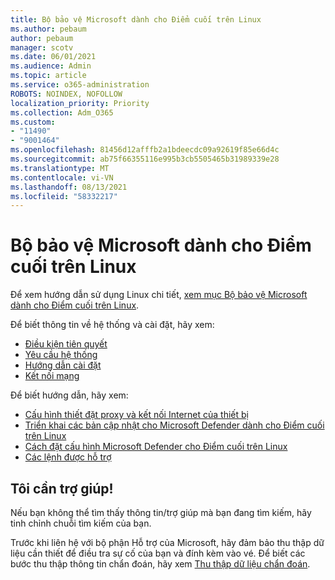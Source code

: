 ```yaml
---
title: Bộ bảo vệ Microsoft dành cho Điểm cuối trên Linux
ms.author: pebaum
author: pebaum
manager: scotv
ms.date: 06/01/2021
ms.audience: Admin
ms.topic: article
ms.service: o365-administration
ROBOTS: NOINDEX, NOFOLLOW
localization_priority: Priority
ms.collection: Adm_O365
ms.custom:
- "11490"
- "9001464"
ms.openlocfilehash: 81456d12afffb2a1bdeecdc09a92619f85e66d4c
ms.sourcegitcommit: ab75f66355116e995b3cb5505465b31989339e28
ms.translationtype: MT
ms.contentlocale: vi-VN
ms.lasthandoff: 08/13/2021
ms.locfileid: "58332217"
---
```

# <a name="microsoft-defender-for-endpoint-on-linux"></a>Bộ bảo vệ Microsoft dành cho Điểm cuối trên Linux

Để xem hướng dẫn sử dụng Linux chi tiết, [xem mục Bộ bảo vệ Microsoft dành cho Điểm cuối trên Linux](https://docs.microsoft.com/microsoft-365/security/defender-endpoint/microsoft-defender-endpoint-linux).

Để biết thông tin về hệ thống và cài đặt, hãy xem:

- [Điều kiện tiên quyết](https://docs.microsoft.com/microsoft-365/security/defender-endpoint/microsoft-defender-endpoint-linux#prerequisites)
- [Yêu cầu hệ thống](https://docs.microsoft.com/microsoft-365/security/defender-endpoint/microsoft-defender-endpoint-linux#system-requirements)
- [Hướng dẫn cài đặt](https://docs.microsoft.com/microsoft-365/security/defender-endpoint/microsoft-defender-endpoint-linux#installation-instructions)
- [Kết nối mạng](https://docs.microsoft.com/microsoft-365/security/defender-endpoint/microsoft-defender-endpoint-linux#network-connections)

Để biết hướng dẫn, hãy xem:

- [Cấu hình thiết đặt proxy và kết nối Internet của thiết bị](https://docs.microsoft.com/microsoft-365/security/defender-endpoint/configure-proxy-internet#enable-access-to-microsoft-defender-atp-service-urls-in-the-proxy-server)
- [Triển khai các bản cập nhật cho Microsoft Defender dành cho Điểm cuối trên Linux](https://docs.microsoft.com/microsoft-365/security/defender-endpoint/linux-updates)
- [Cách đặt cấu hình Microsoft Defender cho Điểm cuối trên Linux](https://docs.microsoft.com/microsoft-365/security/defender-endpoint/microsoft-defender-endpoint-linux#how-to-configure-microsoft-defender-for-endpoint-on-linux)
- [Các lệnh được hỗ trợ](https://docs.microsoft.com/microsoft-365/security/defender-endpoint/linux-resources#supported-commands)

## <a name="i-need-help"></a>Tôi cần trợ giúp!

Nếu bạn không thể tìm thấy thông tin/trợ giúp mà bạn đang tìm kiếm, hãy tinh chỉnh chuỗi tìm kiếm của bạn.

Trước khi liên hệ với bộ phận Hỗ trợ của Microsoft, hãy đảm bảo thu thập dữ liệu cần thiết để điều tra sự cố của bạn và đính kèm vào vé. Để biết các bước thu thập thông tin chẩn đoán, hãy xem [Thu thập dữ liệu chẩn đoán](https://docs.microsoft.com/microsoft-365/security/defender-endpoint/linux-resources#collect-diagnostic-information).